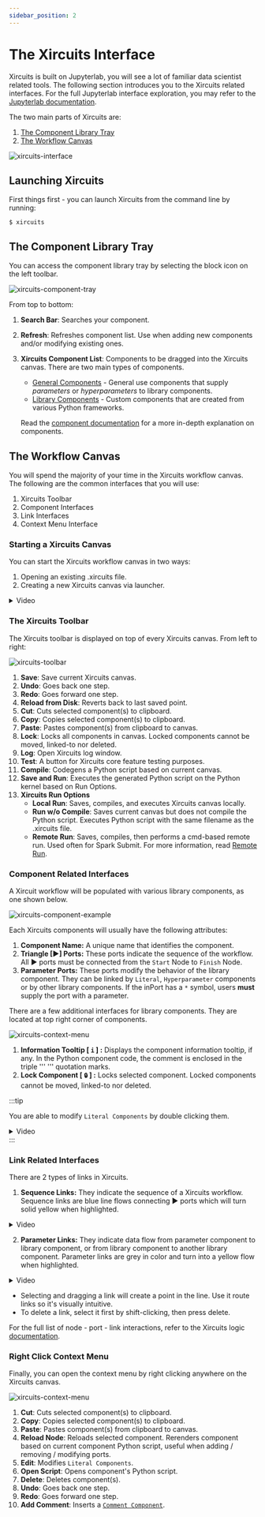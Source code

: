```yaml
---
sidebar_position: 2
---
```


# The Xircuits Interface

Xircuits is built on Jupyterlab, you will see a lot of familiar data scientist related tools. The following section introduces you to the Xircuits related interfaces. For the full Jupyterlab interface exploration, you may refer to the [Jupyterlab documentation](https://jupyterlab.readthedocs.io/en/stable/user/interface.html).

The two main parts of Xircuits are:
1. [The Component Library Tray](#the-component-library-tray)
2. [The Workflow Canvas](#the-workflow-canvas)

![xircuits-interface](/img/docs/getting-started/xircuits-interface.png)
## Launching Xircuits

First things first - you can launch Xircuits from the command line by running:

```
$ xircuits
```

## The Component Library Tray

You can access the component library tray by selecting the block icon on the left toolbar. 

![xircuits-component-tray](/img/docs/getting-started/xircuits-component-tray.png)

From top to bottom:
1. **Search Bar**: Searches your component.
2. **Refresh**: Refreshes component list. Use when adding new components and/or modifying existing ones.
3. **Xircuits Component List**: Components to be dragged into the Xircuits canvas. There are two main types of components.
    - [General Components](../technical-concepts/xircuits-components/getting-started-with-xircuits-components.md#general-components) - General use components that supply *parameters* or *hyperparameters* to library components.
    - [Library Components](../technical-concepts/xircuits-components/getting-started-with-xircuits-components.md#xircuits-library-components) - Custom components that are created from various Python frameworks. 

    Read the [component documentation](../technical-concepts/xircuits-components/getting-started-with-xircuits-components.md) for a more in-depth explanation on components.

## The Workflow Canvas

You will spend the majority of your time in the Xircuits workflow canvas. The following are the common interfaces that you will use:

  1. Xircuits Toolbar
  2. Component Interfaces
  3. Link Interfaces
  4. Context Menu Interface
### Starting a Xircuits Canvas

You can start the Xircuits workflow canvas in two ways:
1. Opening an existing .xircuits file.
2. Creating a new Xircuits canvas via launcher.

<details>
  <summary>Video</summary>
  <p align="center">
  <img src="/img/docs/open-xircuits.gif"></img></p>
</details>

### The Xircuits Toolbar

The Xircuits toolbar is displayed on top of every Xircuits canvas. From left to right:

![xircuits-toolbar](/img/docs/getting-started/xircuits-toolbar.png)

1. **Save**: Save current Xircuits canvas.
2. **Undo**: Goes back one step.
3. **Redo**: Goes forward one step.
4. **Reload from Disk**: Reverts back to last saved point.
5. **Cut**: Cuts selected component(s) to clipboard.
6. **Copy**: Copies selected component(s) to clipboard.
7. **Paste**: Pastes component(s) from clipboard to canvas.
8. **Lock**: Locks all components in canvas. Locked components cannot be moved, linked-to nor deleted.
9. **Log**: Open Xircuits log window.
10. **Test**: A button for Xircuits core feature testing purposes.
11. **Compile**: Codegens a Python script based on current canvas. 
12. **Save and Run**: Executes the generated Python script on the Python kernel based on Run Options.
13. **Xircuits Run Options**
    - **Local Run**: Saves, compiles, and executes Xircuits canvas locally.
    - **Run w/o Compile**: Saves current canvas but does not compile the Python script. Executes Python script with the same filename as the .xircuits file.
    - **Remote Run**: Saves, compiles, then performs a cmd-based remote run. Used often for Spark Submit. For more information, read [Remote Run](../references/remote-run.md).

### Component Related Interfaces

A Xircuit workflow will be populated with various library components, as one shown below.

![xircuits-component-example](/img/docs/getting-started/xircuits-component.png)

Each Xircuits components will usually have the following attributes:
1. **Component Name:** A unique name that identifies the component. 
2. **Triangle [▶] Ports:** These ports indicate the sequence of the workflow. All ▶ ports must be connected from the `Start` Node to `Finish` Node.
3. **Parameter Ports:** These ports modify the behavior of the library component. They can be linked by `Literal`, `Hyperparameter` components or by other library components. If the inPort has a `*` symbol, users **must** supply the port with a parameter.

There are a few additional interfaces for library components. They are located at top right corner of components. 

![xircuits-context-menu](/img/docs/getting-started/xircuits-tooltip.png)

1. **Information Tooltip [ `i` ] :** Displays the component information tooltip, if any. In the Python component code, the comment is enclosed in the triple ''' ''' quotation marks. 
2. **Lock Component [ `🔒` ] :** Locks selected component. Locked components cannot be moved, linked-to nor deleted.


:::tip

You are able to modify `Literal Components` by double clicking them.

<details>
  <summary>Video</summary>
  <p align="center">
  <img src="/img/docs/getting-started/edit-literal.gif"></img></p>
</details>
:::


### Link Related Interfaces

There are 2 types of links in Xircuits. 

  1. **Sequence Links:** They indicate the sequence of a Xircuits workflow. Sequence links are blue line flows connecting ▶ ports which will turn solid yellow when highlighted. 
  <details>
  <summary>Video</summary>
  <p align="center">
  <img src="/img/docs/getting-started/sequence-link.gif"></img></p>
  </details>

  2. **Parameter Links:** They indicate data flow from parameter component to library component, or from library component to another library component. Parameter links are grey in color and turn into a yellow flow when highlighted. 
  <details>
  <summary>Video</summary>
  <p align="center">
  <img src="/img/docs/getting-started/parameter-link.gif"></img></p>
  </details>

- Selecting and dragging a link will create a point in the line. Use it route links so it's visually intuitive.
- To delete a link, select it first by shift-clicking, then press delete.


For the full list of node - port - link interactions, refer to the Xircuits logic [documentation](/docs/references/node-port-link-logic.md).

### Right Click Context Menu

Finally, you can open the context menu by right clicking anywhere on the Xircuits canvas.

![xircuits-context-menu](/img/docs/getting-started/xircuits-context-menu.png)

1. **Cut**: Cuts selected component(s) to clipboard.
2. **Copy**: Copies selected component(s) to clipboard.
3. **Paste**: Pastes component(s) from clipboard to canvas.
4. **Reload Node**: Reloads selected component. Rerenders component based on current component Python script, useful when adding / removing / modifying ports.
5. **Edit**: Modifies `Literal Components`. 
6. **Open Script**: Opens component's Python script. 
7. **Delete**: Deletes component(s).
8. **Undo**: Goes back one step.
9. **Redo**: Goes forward one step.
10. **Add Comment**: Inserts a [`Comment Component`](../references/special-components.md#comment-component).
